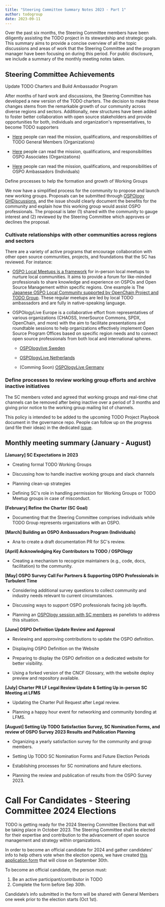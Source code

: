 ```yaml
---
title: "Steering Committee Summary Notes 2023 - Part 1"
author: todogroup
date: 2023-09-11
---
```


Over the past six months, the Steering Committee members have been
diligently assisting the TODO project in its stewardship and strategic
goals. This summary aims to provide a concise overview of all the topic
discussions and areas of work that the Steering Committee and the
program manager have been focusing on during this period. For public
disclosure, we include a summary of the monthly meeting notes taken.

## Steering Committee Achievements

Update TODO Charters and Build Ambassador Program

After months of hard work and discussions, the Steering Committee has
developed a new version of the TODO charters. The decision to make these
changes stems from the remarkable growth of our community across diverse
regions and sectors. Additionally, new structures have been added to
foster better collaboration with open source stakeholders and provide
opportunities for both, individuals and organization's representatives,
to become TODO supporters

-   [Here](https://todogroup.org/about/charter/)
    people can read the mission, qualifications, and responsibilities of TODO General Members (Organizations)
 
-   [Here](https://github.com/todogroup/governance/blob/main/OSPO-Associate-Program.md)
    people can read the mission, qualifications, and responsibilities OSPO Associates (Organizations)

-   [Here](https://github.com/todogroup/governance/blob/main/TODO-OSPO-Ambassador-Program.md)
    people can read the mission, qualifications, and responsibilities of OSPO Ambassadors (Individuals)

Define processes to help the formation and growth of Working Groups

We now have a simplified process for the community to propose and launch
new working groups. Proposals can be submitted through [OSPOlogy
GHDiscussions](https://github.com/todogroup/ospology/discussions),
and the issue should clearly document the benefits for the community and
explain how this working group would assist OSPO professionals. The
proposal is later (1) shared with the community to gauge interest and
(2) reviewed by the Steering Committee which approves or declines the
proposal.

### Cultivate relationships with other communities across regions and sectors

There are a variety of active programs that encourage collaboration with other open source communities, projects, and foundations that the SC has reviewed. For instance:

-   [OSPO Local Meetups is a
 framework](https://github.com/todogroup/ospology/blob/main/local-meetups/framework.md)
for in-person local meetups to nurture local communities. It aims
to provide a forum for like-minded professionals to share
knowledge and experience on OSPOs and Open Source Management
within specific regions. One example is The [Japanese OSPO Local Community supported by OpenChain Project and TODO Group](https://community.linuxfoundation.org/ospo-local-meetup-japan-japanese-speaking/).
These regular meetups are led by local TODO ambassadors and are fully in native-speaking language.

-   OSPOlogyLive Europe is a collaborative effort from representatives
of various organizations (CHAOSS, InnerSource Commons, SPDX,
OpenChain, and more) with the aim to facilitate presentations and
roundtable sessions to help organizations effectively implement
Open Source Program Offices based on specific region needs and to
connect open source professionals from both local and international spheres.

    -   [OSPOlogylive Sweden](https://community.linuxfoundation.org/events/details/lfhq-todo-group-europe-presents-ospologylive-workshop-sweden/)

    -   [OSPOlogyLive  Netherlands](https://community.linuxfoundation.org/events/details/lfhq-ospology-european-chapter-presents-ospologylive-share-learn-netherlands/)

    -   (Comming Soon) [OSPOlogyLive Germany](https://community.linuxfoundation.org/events/details/lfhq-ospology-european-chapter-presents-ospologylive-germany/)

### Define processes to review working group efforts and archive inactive initiatives

The SC members voted and agreed that working groups and real-time chat
channels can be removed after being inactive over a period of 3 months
and giving prior notice to the working group mailing list of channels.

This policy is intended to be added to the upcoming TODO Project
Playbook document in the governance repo. People can follow up on the
progress (and file their ideas) in the dedicated
[issue](https://github.com/todogroup/governance/issues/283).

## Monthly meeting summary (January - August)

**[January] SC Expectations in 2023**

-   Creating formal TODO Working Groups

-   Discussing how to handle inactive working groups and slack channels

-   Planning clean-up strategies

-   Defining SC's role in handling permission for Working Groups or TODO Meetup groups in case of misconduct.

**[February] Refine the Charter (SC Goal)**

-   Documenting that the Steering Committee comprises individuals while TODO Group represents organizations with an OSPO.

**[March] Building an OSPO Ambassadors Program (Individuals)**

-   Ana to create a draft documentation PR for SC's review.

**[April] Acknowledging Key Contributors to TODO / OSPOlogy**

-   Creating a mechanism to recognize maintainers (e.g., code, docs, facilitation) to the community.

**[May] OSPO Survey Call For Partners & Supporting OSPO Professionals
in Turbulent Time**

-   Considering additional survey questions to collect community and industry needs relevant to current circumstances.

-   Discussing ways to support OSPO professionals facing job layoffs.

-   Planning an [OSPOlogy session with SC members](https://youtu.be/XuPqvqWgD_A?si=5dkjTNt6fxqycQo-) as panelists to address this situation.

**[June] OSPO Definition Update Review and Approval**

-   Reviewing and approving contributions to update the OSPO definition.

-   Displaying OSPO Definition on the Website

-   Preparing to display the OSPO definition on a dedicated website for better visibility.

-   Using a forked version of the CNCF Glossary, with the website deploy preview and repository available.

**[July] Charter PR LF Legal Review Update & Setting Up in-person SC
Meeting at LFMS**

-   Updating the Charter Pull Request after Legal review.

-   Planning a happy hour event for networking and community bonding at LFMS.

**[August] Setting Up TODO Satisfaction Survey, SC Nomination Forms,
and review of OSPO Survey 2023 Results and Publication Planning**

-   Organizing a yearly satisfaction survey for the community and group members.

-   Setting Up TODO SC Nomination Forms and Future Election Periods

-   Establishing processes for SC nominations and future elections.

-   Planning the review and publication of results from the OSPO Survey 2023.

# Call For Candidates - Steering Committee 2024 Elections

TODO is getting ready for the 2024 Steering Committee Elections that will be taking place in October 2023. The Steering Committee shall be elected for their expertise and contribution to the advancement of open source management and strategy within organizations. 

In order to become an official candidate for 2024 and gather candidates' info to help others vote when the election opens, we have created [this application form](https://linuxfoundation.surveymonkey.com/r/8PWTGCT) that will close on September 30th.

To become an official candidate, the person must:

1. Be an active participant/contributor in TODO
2. Complete the form before Sep 30th.

Candidate’s info submitted in the form will be shared with General Members one week prior to the election starts (Oct 1st).

